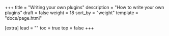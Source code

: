 +++
title = "Writing your own plugins"
description = "How to write your own plugins"
draft = false
weight = 18
sort_by = "weight"
template = "docs/page.html"

[extra]
lead = ""
toc = true
top = false
+++